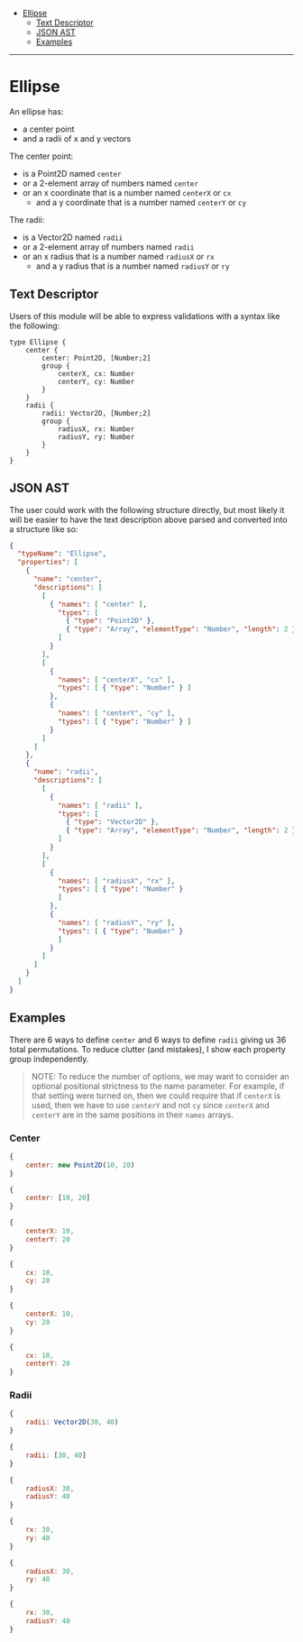 - [Ellipse](#ellipse)
    - [Text Descriptor](#text-descriptor)
    - [JSON AST](#json-ast)
    - [Examples](#examples)

---

# Ellipse

An ellipse has:

- a center point
- and a radii of x and y vectors

The center point:

- is a Point2D named `center`
- or a 2-element array of numbers named `center`
- or an x coordinate that is a number named `centerX` or `cx`
    - and a y coordinate that is a number named `centerY` or `cy`

The radii:

- is a Vector2D named `radii`
- or a 2-element array of numbers named `radii`
- or an x radius that is a number named `radiusX` or `rx`
    - and a y radius that is a number named `radiusY` or `ry`

## Text Descriptor

Users of this module will be able to express validations with a syntax like the following:

```
type Ellipse {
    center {
        center: Point2D, [Number;2]
        group {
            centerX, cx: Number
            centerY, cy: Number
        }
    }
    radii {
        radii: Vector2D, [Number;2]
        group {
            radiusX, rx: Number
            radiusY, ry: Number
        }
    }
}
```

## JSON AST

The user could work with the following structure directly, but most likely it will be easier to have the text description above parsed and converted into a structure like so:

```json
{
  "typeName": "Ellipse",
  "properties": [
    {
      "name": "center",
      "descriptions": [
        [
          { "names": [ "center" ],
            "types": [
              { "type": "Point2D" },
              { "type": "Array", "elementType": "Number", "length": 2 }
            ]
          }
        ],
        [
          {
            "names": [ "centerX", "cx" ],
            "types": [ { "type": "Number" } ]
          },
          {
            "names": [ "centerY", "cy" ],
            "types": [ { "type": "Number" } ]
          }
        ]
      ]
    },
    {
      "name": "radii",
      "descriptions": [
        [
          {
            "names": [ "radii" ],
            "types": [
              { "type": "Vector2D" },
              { "type": "Array", "elementType": "Number", "length": 2 }
            ]
          }
        ],
        [
          {
            "names": [ "radiusX", "rx" ],
            "types": [ { "type": "Number" }
            ]
          },
          {
            "names": [ "radiusY", "ry" ],
            "types": [ { "type": "Number" }
            ]
          }
        ]
      ]
    }
  ]
}
```

## Examples

There are 6 ways to define `center` and 6 ways to define `radii` giving us 36 total permutations. To reduce clutter (and mistakes), I show each property group independently.

> NOTE: To reduce the number of options, we may want to consider an optional positional strictness to the name parameter. For example, if that setting were turned on, then we could require that if `centerX` is used, then we have to use `centerY` and not `cy` since `centerX` and `centerY` are in the same positions in their `names` arrays.

### Center

```javascript
{
    center: new Point2D(10, 20)
}
```

```javascript
{
    center: [10, 20]
}
```

```javascript
{
    centerX: 10,
    centerY: 20
}
```

```javascript
{
    cx: 10,
    cy: 20
}
```

```javascript
{
    centerX: 10,
    cy: 20
}
```

```javascript
{
    cx: 10,
    centerY: 20
}
```

### Radii

```javascript
{
    radii: Vector2D(30, 40)
}
```

```javascript
{
    radii: [30, 40]
}
```

```javascript
{
    radiusX: 30,
    radiusY: 40
}
```

```javascript
{
    rx: 30,
    ry: 40
}
```

```javascript
{
    radiusX: 30,
    ry: 40
}
```

```javascript
{
    rx: 30,
    radiusY: 40
}
```
